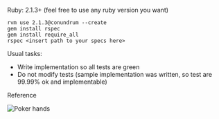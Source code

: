 Ruby: 2.1.3+ (feel free to use any ruby version you want)

```
rvm use 2.1.3@conundrum --create
gem install rspec
gem install require_all
rspec <insert path to your specs here>
```

Usual tasks:

- Write implementation so all tests are green
- Do not modify tests (sample implementation was written, so test are 99.99% ok and implementable)


Reference

![Poker hands](http://fathermuskrat.com/wp-content/uploads/2008/11/pokerchart.gif)
